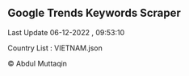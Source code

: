 

## Google Trends Keywords Scraper 
 
Last Update 06-12-2022 , 09:53:10

Country List :
VIETNAM.json



© Abdul Muttaqin 
